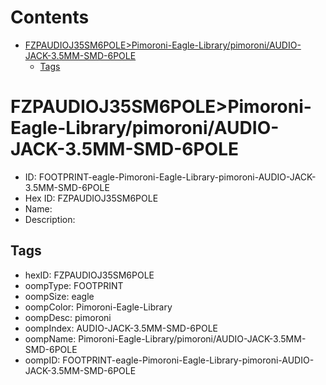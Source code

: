 



Contents
========

* [FZPAUDIOJ35SM6POLE>Pimoroni-Eagle-Library/pimoroni/AUDIO-JACK-3.5MM-SMD-6POLE](#fzpaudioj35sm6polepimoroni-eagle-librarypimoroniaudio-jack-35mm-smd-6pole)
	* [Tags](#tags)

# FZPAUDIOJ35SM6POLE>Pimoroni-Eagle-Library/pimoroni/AUDIO-JACK-3.5MM-SMD-6POLE

- ID: FOOTPRINT-eagle-Pimoroni-Eagle-Library-pimoroni-AUDIO-JACK-3.5MM-SMD-6POLE
- Hex ID: FZPAUDIOJ35SM6POLE
- Name: 
- Description: 

## Tags

- hexID: FZPAUDIOJ35SM6POLE
- oompType: FOOTPRINT
- oompSize: eagle
- oompColor: Pimoroni-Eagle-Library
- oompDesc: pimoroni
- oompIndex: AUDIO-JACK-3.5MM-SMD-6POLE
- oompName: Pimoroni-Eagle-Library/pimoroni/AUDIO-JACK-3.5MM-SMD-6POLE
- oompID: FOOTPRINT-eagle-Pimoroni-Eagle-Library-pimoroni-AUDIO-JACK-3.5MM-SMD-6POLE
